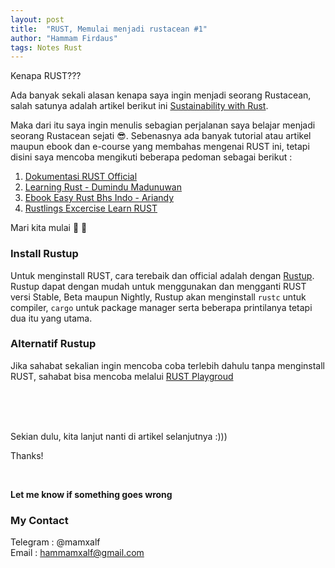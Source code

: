 ```yaml
---
layout: post
title:  "RUST, Memulai menjadi rustacean #1"
author: "Hammam Firdaus"
tags: Notes Rust
---
```

Kenapa RUST???

Ada banyak sekali alasan kenapa saya ingin menjadi seorang Rustacean, salah satunya adalah artikel berikut ini [Sustainability with Rust](https://aws.amazon.com/blogs/opensource/sustainability-with-rust/).

Maka dari itu saya ingin menulis sebagian perjalanan saya belajar menjadi seorang Rustacean sejati :sunglasses:.
Sebenasnya ada banyak tutorial atau artikel maupun ebook dan e-course yang membahas mengenai RUST ini, tetapi disini saya mencoba mengikuti beberapa pedoman sebagai berikut :
1. [Dokumentasi RUST Official](https://doc.rust-lang.org/book/)
2. [Learning Rust - Dumindu Madunuwan](https://learning-rust.github.io/)
3. [Ebook Easy Rust Bhs Indo - Ariandy](https://github.com/ariandy/easy-rust-indonesia)
4. [Rustlings Excercise Learn RUST](https://github.com/rust-lang/rustlings)

Mari kita mulai 🤙 :dash:
### Install Rustup
Untuk menginstall RUST, cara terebaik dan official adalah dengan [Rustup](https://rustup.rs/). Rustup dapat dengan mudah untuk menggunakan dan mengganti RUST versi Stable, Beta maupun Nightly, Rustup akan menginstall `rustc` untuk compiler, `cargo` untuk package manager serta beberapa printilanya tetapi dua itu yang utama.

### Alternatif Rustup
Jika sahabat sekalian ingin mencoba coba terlebih dahulu tanpa menginstall RUST, sahabat bisa mencoba melalui [RUST Playgroud](https://play.rust-lang.org/)

<br>
<br>
<br>

Sekian dulu, kita lanjut nanti di artikel selanjutnya :)))

Thanks!

<br>

**Let me know if something goes wrong**
### My Contact
Telegram : @mamxalf<br>
Email : hammamxalf@gmail.com
